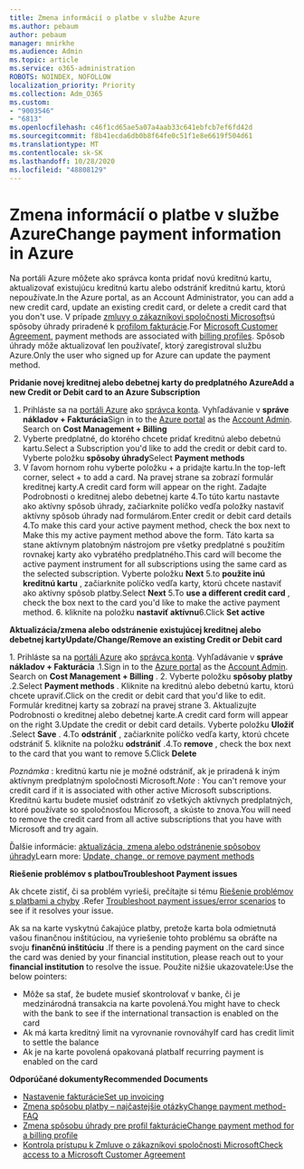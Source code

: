 ```yaml
---
title: Zmena informácií o platbe v službe Azure
ms.author: pebaum
author: pebaum
manager: mnirkhe
ms.audience: Admin
ms.topic: article
ms.service: o365-administration
ROBOTS: NOINDEX, NOFOLLOW
localization_priority: Priority
ms.collection: Adm_O365
ms.custom:
- "9003546"
- "6813"
ms.openlocfilehash: c46f1cd65ae5a07a4aab33c641ebfcb7ef6fd42d
ms.sourcegitcommit: f8b41ecda6db0b8f64fe0c51f1e8e6619f504d61
ms.translationtype: MT
ms.contentlocale: sk-SK
ms.lasthandoff: 10/28/2020
ms.locfileid: "48808129"
---
```

# <a name="change-payment-information-in-azure"></a><span data-ttu-id="24008-102">Zmena informácií o platbe v službe Azure</span><span class="sxs-lookup"><span data-stu-id="24008-102">Change payment information in Azure</span></span>

<span data-ttu-id="24008-103">Na portáli Azure môžete ako správca konta pridať novú kreditnú kartu, aktualizovať existujúcu kreditnú kartu alebo odstrániť kreditnú kartu, ktorú nepoužívate.</span><span class="sxs-lookup"><span data-stu-id="24008-103">In the Azure portal, as an Account Administrator, you can add a new credit card, update an existing credit card, or delete a credit card that you don't use.</span></span> <span data-ttu-id="24008-104">V prípade [zmluvy o zákazníkovi spoločnosti Microsoft](https://docs.microsoft.com/azure/billing/billing-how-to-change-credit-card?WT.mc_id=Portal-Microsoft_Azure_Support#check-access-to-a-microsoft-customer-agreement)sú spôsoby úhrady priradené k [profilom fakturácie](https://docs.microsoft.com/azure/billing/billing-how-to-change-credit-card?WT.mc_id=Portal-Microsoft_Azure_Support#change-payment-method-for-a-billing-profile).</span><span class="sxs-lookup"><span data-stu-id="24008-104">For [Microsoft Customer Agreement](https://docs.microsoft.com/azure/billing/billing-how-to-change-credit-card?WT.mc_id=Portal-Microsoft_Azure_Support#check-access-to-a-microsoft-customer-agreement), payment methods are associated with [billing profiles](https://docs.microsoft.com/azure/billing/billing-how-to-change-credit-card?WT.mc_id=Portal-Microsoft_Azure_Support#change-payment-method-for-a-billing-profile).</span></span> <span data-ttu-id="24008-105">Spôsob úhrady môže aktualizovať len používateľ, ktorý zaregistroval službu Azure.</span><span class="sxs-lookup"><span data-stu-id="24008-105">Only the user who signed up for Azure can update the payment method.</span></span>

<span data-ttu-id="24008-106">**Pridanie novej kreditnej alebo debetnej karty do predplatného Azure**</span><span class="sxs-lookup"><span data-stu-id="24008-106">**Add a new Credit or Debit card to an Azure Subscription**</span></span>

1. <span data-ttu-id="24008-107">Prihláste sa na [portáli Azure](https://portal.azure.com/) ako [správca konta](https://docs.microsoft.com/azure/billing/billing-subscription-transfer?WT.mc_id=Portal-Microsoft_Azure_Support#whoisaa). Vyhľadávanie v **správe nákladov + Fakturácia**</span><span class="sxs-lookup"><span data-stu-id="24008-107">Sign in to the [Azure portal](https://portal.azure.com/) as the [Account Admin](https://docs.microsoft.com/azure/billing/billing-subscription-transfer?WT.mc_id=Portal-Microsoft_Azure_Support#whoisaa). Search on **Cost Management + Billing**</span></span>
2. <span data-ttu-id="24008-108">Vyberte predplatné, do ktorého chcete pridať kreditnú alebo debetnú kartu.</span><span class="sxs-lookup"><span data-stu-id="24008-108">Select a Subscription you'd like to add the credit or debit card to.</span></span> <span data-ttu-id="24008-109">Vyberte položku **spôsoby úhrady**</span><span class="sxs-lookup"><span data-stu-id="24008-109">Select **Payment methods**</span></span>
3. <span data-ttu-id="24008-110">V ľavom hornom rohu vyberte položku + a pridajte kartu.</span><span class="sxs-lookup"><span data-stu-id="24008-110">In the top-left corner, select + to add a card.</span></span> <span data-ttu-id="24008-111">Na pravej strane sa zobrazí formulár kreditnej karty.</span><span class="sxs-lookup"><span data-stu-id="24008-111">A credit card form will appear on the right.</span></span> <span data-ttu-id="24008-112">Zadajte Podrobnosti o kreditnej alebo debetnej karte 4.To túto kartu nastavte ako aktívny spôsob úhrady, začiarknite políčko vedľa položky nastaviť aktívny spôsob úhrady nad formulárom.</span><span class="sxs-lookup"><span data-stu-id="24008-112">Enter credit or debit card details 4.To make this card your active payment method, check the box next to Make this my active payment method above the form.</span></span> <span data-ttu-id="24008-113">Táto karta sa stane aktívnym platobným nástrojom pre všetky predplatné s použitím rovnakej karty ako vybratého predplatného.</span><span class="sxs-lookup"><span data-stu-id="24008-113">This card will become the active payment instrument for all subscriptions using the same card as the selected subscription.</span></span> <span data-ttu-id="24008-114">Vyberte položku **Next** 5.to **použite inú kreditnú kartu** , začiarknite políčko vedľa karty, ktorú chcete nastaviť ako aktívny spôsob platby.</span><span class="sxs-lookup"><span data-stu-id="24008-114">Select **Next** 5.To **use a different credit card** , check the box next to the card you'd like to make the active payment method.</span></span>
<span data-ttu-id="24008-115">6. kliknite na položku **nastaviť aktívnu**</span><span class="sxs-lookup"><span data-stu-id="24008-115">6.Click **Set active**</span></span>

<span data-ttu-id="24008-116">**Aktualizácia/zmena alebo odstránenie existujúcej kreditnej alebo debetnej karty**</span><span class="sxs-lookup"><span data-stu-id="24008-116">**Update/Change/Remove an existing Credit or Debit card**</span></span>

<span data-ttu-id="24008-117">1. Prihláste sa na [portáli Azure](https://portal.azure.com/) ako [správca konta](https://docs.microsoft.com/azure/billing/billing-subscription-transfer?WT.mc_id=Portal-Microsoft_Azure_Support#whoisaa). Vyhľadávanie v **správe nákladov + Fakturácia** .</span><span class="sxs-lookup"><span data-stu-id="24008-117">1.Sign in to the [Azure portal](https://portal.azure.com/) as the [Account Admin](https://docs.microsoft.com/azure/billing/billing-subscription-transfer?WT.mc_id=Portal-Microsoft_Azure_Support#whoisaa). Search on **Cost Management + Billing** .</span></span>
<span data-ttu-id="24008-118">2. Vyberte položku **spôsoby platby** .</span><span class="sxs-lookup"><span data-stu-id="24008-118">2.Select **Payment methods** .</span></span> <span data-ttu-id="24008-119">Kliknite na kreditnú alebo debetnú kartu, ktorú chcete upraviť.</span><span class="sxs-lookup"><span data-stu-id="24008-119">Click on the credit or debit card that you'd like to edit.</span></span> <span data-ttu-id="24008-120">Formulár kreditnej karty sa zobrazí na pravej strane 3. Aktualizujte Podrobnosti o kreditnej alebo debetnej karte.</span><span class="sxs-lookup"><span data-stu-id="24008-120">A credit card form will appear on the right 3.Update the credit or debit card details.</span></span> <span data-ttu-id="24008-121">Vyberte položku **Uložiť** .</span><span class="sxs-lookup"><span data-stu-id="24008-121">Select **Save** .</span></span>
<span data-ttu-id="24008-122">4.To **odstrániť** , začiarknite políčko vedľa karty, ktorú chcete odstrániť 5. kliknite na položku **odstrániť** .</span><span class="sxs-lookup"><span data-stu-id="24008-122">4.To **remove** , check the box next to the card that you want to remove 5.Click **Delete**</span></span>

<span data-ttu-id="24008-123">_Poznámka_ : kreditnú kartu nie je možné odstrániť, ak je priradená k iným aktívnym predplatným spoločnosti Microsoft.</span><span class="sxs-lookup"><span data-stu-id="24008-123">_Note_ : You can't remove your credit card if it is associated with other active Microsoft subscriptions.</span></span> <span data-ttu-id="24008-124">Kreditnú kartu budete musieť odstrániť zo všetkých aktívnych predplatných, ktoré používate so spoločnosťou Microsoft, a skúste to znova.</span><span class="sxs-lookup"><span data-stu-id="24008-124">You will need to remove the credit card from all active subscriptions that you have with Microsoft and try again.</span></span>

<span data-ttu-id="24008-125">Ďalšie informácie: [aktualizácia, zmena alebo odstránenie spôsobov úhrady](https://docs.microsoft.com/azure/billing/billing-how-to-change-credit-card?WT.mc_id=Portal-Microsoft_Azure_Support)</span><span class="sxs-lookup"><span data-stu-id="24008-125">Learn more: [Update, change, or remove payment methods](https://docs.microsoft.com/azure/billing/billing-how-to-change-credit-card?WT.mc_id=Portal-Microsoft_Azure_Support)</span></span>

<span data-ttu-id="24008-126">**Riešenie problémov s platbou**</span><span class="sxs-lookup"><span data-stu-id="24008-126">**Troubleshoot Payment issues**</span></span>

<span data-ttu-id="24008-127">Ak chcete zistiť, či sa problém vyrieši, prečítajte si tému [Riešenie problémov s platbami a chyby](https://support.microsoft.com/help/4505172/troubleshooting-payment-issues) .</span><span class="sxs-lookup"><span data-stu-id="24008-127">Refer [Troubleshoot payment issues/error scenarios](https://support.microsoft.com/help/4505172/troubleshooting-payment-issues) to see if it resolves your issue.</span></span>

<span data-ttu-id="24008-128">Ak sa na karte vyskytnú čakajúce platby, pretože karta bola odmietnutá vašou finančnou inštitúciou, na vyriešenie tohto problému sa obráťte na svoju **finančnú inštitúciu** .</span><span class="sxs-lookup"><span data-stu-id="24008-128">If there is a pending payment on the card since the card was denied by your financial institution, please reach out to your **financial institution** to resolve the issue.</span></span> <span data-ttu-id="24008-129">Použite nižšie ukazovatele:</span><span class="sxs-lookup"><span data-stu-id="24008-129">Use the below pointers:</span></span>

- <span data-ttu-id="24008-130">Môže sa stať, že budete musieť skontrolovať v banke, či je medzinárodná transakcia na karte povolená.</span><span class="sxs-lookup"><span data-stu-id="24008-130">You might have to check with the bank to see if the international transaction is enabled on the card</span></span>
- <span data-ttu-id="24008-131">Ak má karta kreditný limit na vyrovnanie rovnováhy</span><span class="sxs-lookup"><span data-stu-id="24008-131">If card has credit limit to settle the balance</span></span>
- <span data-ttu-id="24008-132">Ak je na karte povolená opakovaná platba</span><span class="sxs-lookup"><span data-stu-id="24008-132">If recurring payment is enabled on the card</span></span>

<span data-ttu-id="24008-133">**Odporúčané dokumenty**</span><span class="sxs-lookup"><span data-stu-id="24008-133">**Recommended Documents**</span></span>

- [<span data-ttu-id="24008-134">Nastavenie fakturácie</span><span class="sxs-lookup"><span data-stu-id="24008-134">Set up invoicing</span></span>](https://azure.microsoft.com/pricing/invoicing/)
- [<span data-ttu-id="24008-135">Zmena spôsobu platby – najčastejšie otázky</span><span class="sxs-lookup"><span data-stu-id="24008-135">Change payment method- FAQ</span></span>](https://docs.microsoft.com/azure/billing/billing-how-to-change-credit-card?WT.mc_id=Portal-Microsoft_Azure_Support#frequently-asked-questions)
- [<span data-ttu-id="24008-136">Zmena spôsobu úhrady pre profil fakturácie</span><span class="sxs-lookup"><span data-stu-id="24008-136">Change payment method for a billing profile</span></span>](https://docs.microsoft.com/azure/billing/billing-how-to-change-credit-card?WT.mc_id=Portal-Microsoft_Azure_Support#change-payment-method-for-a-billing-profile)
- [<span data-ttu-id="24008-137">Kontrola prístupu k Zmluve o zákazníkovi spoločnosti Microsoft</span><span class="sxs-lookup"><span data-stu-id="24008-137">Check access to a Microsoft Customer Agreement</span></span>](https://docs.microsoft.com/azure/billing/billing-how-to-change-credit-card?WT.mc_id=Portal-Microsoft_Azure_Support#check-access-to-a-microsoft-customer-agreement)